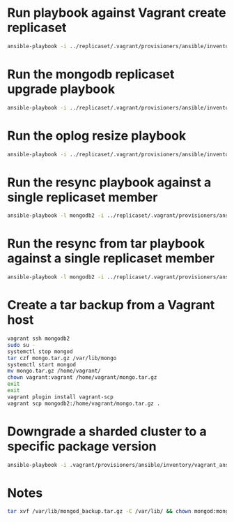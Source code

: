 
# Run playbook against Vagrant create replicaset

```bash
ansible-playbook -i ../replicaset/.vagrant/provisioners/ansible/inventory/vagrant_ansible_inventory --ask-vault-pass --become rolling_os_update.yml
```

# Run the mongodb replicaset upgrade playbook

```bash
ansible-playbook -i ../replicaset/.vagrant/provisioners/ansible/inventory/vagrant_ansible_inventory --ask-vault-pass --become mongodb_replicaset_upgrade.yml
```

# Run the oplog resize playbook

```bash
ansible-playbook -i ../replicaset/.vagrant/provisioners/ansible/inventory/vagrant_ansible_inventory --ask-vault-pass --become resize_oplog.yml
```

# Run the resync playbook against a single replicaset member

```bash
ansible-playbook -l mongodb2 -i ../replicaset/.vagrant/provisioners/ansible/inventory/vagrant_ansible_inventory --ask-vault-pass --become resync_member.yml
```

# Run the resync from tar playbook against a single replicaset member

```bash
ansible-playbook -l mongodb2 -i ../replicaset/.vagrant/provisioners/ansible/inventory/vagrant_ansible_inventory --ask-vault-pass --become resync_member_from_tar.yml
```

# Create a tar backup from a Vagrant host

```bash
vagrant ssh mongodb2
sudo su -
systemctl stop mongod
tar czf mongo.tar.gz /var/lib/mongo
systemctl start mongod
mv mongo.tar.gz /home/vagrant/
chown vagrant:vagrant /home/vagrant/mongo.tar.gz
exit
exit
vagrant plugin install vagrant-scp
vagrant scp mongodb2:/home/vagrant/mongo.tar.gz .
```

# Downgrade a sharded cluster to a specific package version

```bash
ansible-playbook -i .vagrant/provisioners/ansible/inventory/vagrant_ansible_inventory --skip-tags reboot --tags all,never --extra-vars="current_mongodb_version=4.0 target_mongodb_version=4.0 specific_package_version=4.0.21"  ../maintenance/mongodb_sharded_cluster_downgrade.yml --ask-vault-pass
```

# Notes

```bash
tar xvf /var/lib/mongod_backup.tar.gz -C /var/lib/ && chown mongod:mongod /var/lib/mongo && restorecon -R -v /var/lib/mongo && systemctl start mongod
```
